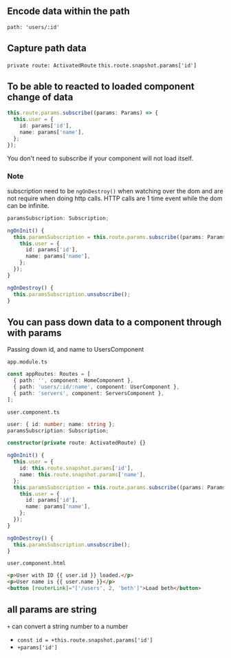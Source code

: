 ## Encode data within the path

`path: 'users/:id'`

## Capture path data

`private route: ActivatedRoute`
`this.route.snapshot.params['id']`

## To be able to reacted to loaded component change of data

```ts
this.route.params.subscribe((params: Params) => {
  this.user = {
    id: params['id'],
    name: params['name'],
  };
});
```

You don't need to subscribe if your component will not load itself.

### Note 


subscription need to be `ngOnDestroy()` when watching over the dom and are not require when doing http calls. HTTP calls are 1 time event while the dom can be infinite. 

```ts
paramsSubscription: Subscription;

ngOnInit() {
  this.paramsSubscription = this.route.params.subscribe((params: Params) => {
    this.user = {
      id: params['id'],
      name: params['name'],
    };
  });
}

ngOnDestroy() {
  this.paramsSubscription.unsubscribe();
}
```

## You can pass down data to a component through with params

Passing down id, and name to UsersComponent

`app.module.ts`

```ts
const appRoutes: Routes = [
  { path: '', component: HomeComponent },
  { path: 'users/:id/:name', component: UserComponent },
  { path: 'servers', component: ServersComponent },
];
```

`user.component.ts`

```ts
user: { id: number; name: string };
paramsSubscription: Subscription;

constructor(private route: ActivatedRoute) {}

ngOnInit() {
  this.user = {
    id: this.route.snapshot.params['id'],
    name: this.route.snapshot.params['name'],
  };
  this.paramsSubscription = this.route.params.subscribe((params: Params) => {
    this.user = {
      id: params['id'],
      name: params['name'],
    };
  });
}

ngOnDestroy() {
  this.paramsSubscription.unsubscribe();
}
```

`user.component.html`

```html
<p>User with ID {{ user.id }} loaded.</p>
<p>User name is {{ user.name }}</p>
<button [routerLink]="['/users', 2, 'beth']">Load beth</button>
```

## all params are string

`+` can convert a string number to a number 
- `const id = +this.route.snapshot.params['id']`
- `+params['id']`